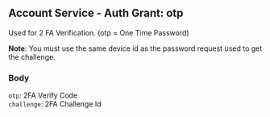 ## Account Service - Auth Grant: otp

Used for 2 FA Verification. (otp = One Time Password)

**Note**: You must use the same device id as the password request used to get the challenge.

### Body

`otp`: 2FA Verify Code <br/>
`challenge`: 2FA Challenge Id

